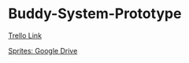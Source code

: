 # Buddy-System-Prototype

[Trello Link](https://trello.com/b/uMhBe6WG/test-client) 

[Sprites: Google Drive](https://drive.google.com/drive/folders/1dFVxvpVcE2ASSKxN3ZY_Zmdh2MrkL-_U)
